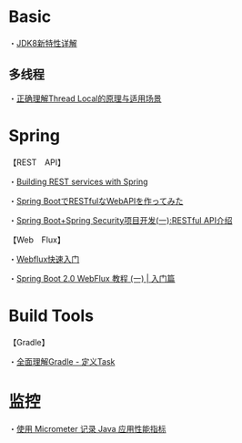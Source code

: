 # Basic
・[JDK8新特性详解](https://my.oschina.net/mdxlcj/blog/1622718)

## 多线程

・[正确理解Thread Local的原理与适用场景](http://www.jasongj.com/java/threadlocal/)


# Spring

【REST　API】

・[Building REST services with Spring](https://spring.io/guides/tutorials/bookmarks/)

・[Spring BootでRESTfulなWebAPIを作ってみた](https://ishiis.net/2016/09/08/spring-boot-rest-api/)

・[Spring Boot+Spring Security项目开发(一):RESTful API介绍](https://blog.csdn.net/tryandfight/article/details/80461250)


【Web　Flux】

・[Webflux快速入门](https://www.cnblogs.com/niechen/p/9303451.html)

・[Spring Boot 2.0 WebFlux 教程 (一) | 入门篇](https://juejin.im/post/5cb5d71d51882545dd09b634)

# Build Tools

【Gradle】

・[全面理解Gradle - 定义Task](https://blog.csdn.net/singwhatiwanna/article/details/76084580)

# 监控

・[使用 Micrometer 记录 Java 应用性能指标](https://www.ibm.com/developerworks/cn/java/j-using-micrometer-to-record-java-metric/index.html)

